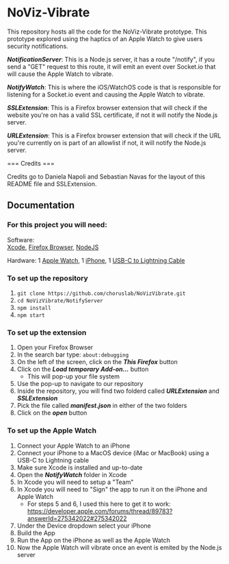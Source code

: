 # NoViz-Vibrate

This repository hosts all the code for the NoViz-Vibrate prototype. This prototype explored using the haptics of an Apple Watch to give users security notifications.  

**_NotificationServer_**: This is a Node.js server, it has a route "/notify", if you send a "GET" request to this route, it will emit an event over Socket.io that will cause the Apple Watch to vibrate.  

**_NotifyWatch_**: This is where the iOS/WatchOS code is that is responsible for listening for a Socket.io event and causing the Apple Watch to vibrate.  

**_SSLExtension_**: This is a Firefox browser extension that will check if the website you're on has a valid SSL certificate, if not it will notify the Node.js server.  

**_URLExtension_**: This is a Firefox browser extension that will check if the URL you're currently on is part of an allowlist if not, it will notify the Node.js server.  

=== Credits ===

Credits go to Daniela Napoli and Sebastian Navas for the layout of this README file and SSLExtension.

## Documentation

### For this project you will need:

Software:  
[Xcode](https://developer.apple.com/xcode/), [Firefox Browser](https://www.mozilla.org/en-CA/firefox/new/), [NodeJS](https://nodejs.org/en/) 

Hardware:
1 [Apple Watch](https://www.apple.com/ca/watch/), 1 [iPhone](https://www.apple.com/ca/iphone/), 1 [USB-C to Lightning Cable](https://www.apple.com/ca/shop/product/MX0K2AM/A/usb-c-to-lightning-cable-1-m)

### To set up the repository

1. `git clone https://github.com/choruslab/NoVizVibrate.git`
2. `cd NoVizVibrate/NotifyServer`
3. `npm install`
4. `npm start`

### To set up the extension

1. Open your Firefox Browser
1. In the search bar type: `about:debugging`
1. On the left of the screen, click on the **_This Firefox_** button
1. Click on the **_Load temporary Add-on..._** button
    - This will pop-up your file system
1. Use the pop-up to navigate to our repository
1. Inside the repository, you will find two folderd called **_URLExtension_** and **_SSLExtension_**
1. Pick the file called **_manifest.json_** in either of the two folders
1. Click on the **_open_** button

### To set up the Apple Watch

1. Connect your Apple Watch to an iPhone
2. Connect your iPhone to a MacOS device (iMac or MacBook) using a USB-C to Lightning cable
3. Make sure Xcode is installed and up-to-date
4. Open the **_NotifyWatch_** folder in Xcode
5. In Xcode you will need to setup a "Team"
6. In Xcode you will need to "Sign" the app to run it on the iPhone and Apple Watch
    - For steps 5 and 6, I used this here to get it to work: https://developer.apple.com/forums/thread/89783?answerId=275342022#275342022 
7. Under the Device dropdown select your iPhone
8. Build the App
9. Run the App on the iPhone as well as the Apple Watch
10. Now the Apple Watch will vibrate once an event is emited by the Node.js server
